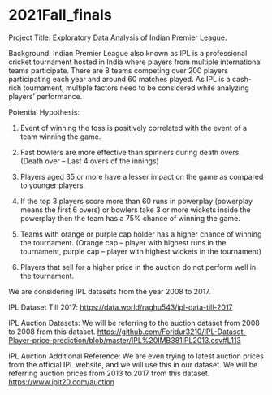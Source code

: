 # 2021Fall_finals

Project Title: Exploratory Data Analysis of Indian Premier League.

Background: Indian Premier League also known as IPL is a professional cricket tournament hosted in India where players from multiple international teams participate. There are 8 teams competing over 200 players participating each year and around 60 matches played. As IPL is a cash-rich tournament, multiple factors need to be considered while analyzing players’ performance.

Potential Hypothesis:

1. Event of winning the toss is positively correlated with the event of a team winning the game.

2. Fast bowlers are more effective than spinners during death overs. (Death over – Last 4 overs of the innings)

3. Players aged 35 or more have a lesser impact on the game as compared to younger players.

4. If the top 3 players score more than 60 runs in powerplay (powerplay means the first 6 overs) or bowlers take 3 or more wickets inside the powerplay then the team has a 75% chance of winning the game.

5. Teams with orange or purple cap holder has a higher chance of winning the tournament. (Orange cap – player with highest runs in the tournament, purple cap – player with highest wickets in the tournament)

6. Players that sell for a higher price in the auction do not perform well in the tournament.

We are considering IPL datasets from the year 2008 to 2017.

IPL Dataset Till 2017: https://data.world/raghu543/ipl-data-till-2017

IPL Auction Datasets: We will be referring to the auction dataset from 2008 to 2008 from this dataset. https://github.com/Foridur3210/IPL-Dataset-Player-price-prediction/blob/master/IPL%20IMB381IPL2013.csv#L113

IPL Auction Additional Reference: We are even trying to latest auction prices from the official IPL website, and we will use this in our dataset. We will be referring auction prices from 2013 to 2017 from this dataset. https://www.iplt20.com/auction
